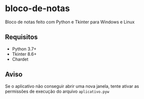 # bloco-de-notas
Bloco de notas feito com Python e Tkinter para Windows e Linux

## Requisitos
- Python 3.7+
- Tkinter 8.6+
- Chardet

## Aviso
Se o aplicativo não conseguir abrir uma nova janela, tente ativar as permissões de execução do arquivo `aplicativo.pyw`